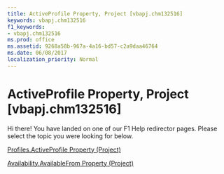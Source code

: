 ```yaml
---
title: ActiveProfile Property, Project [vbapj.chm132516]
keywords: vbapj.chm132516
f1_keywords:
- vbapj.chm132516
ms.prod: office
ms.assetid: 9268a58b-967a-4a16-bd57-c2a9daa46764
ms.date: 06/08/2017
localization_priority: Normal
---
```



# ActiveProfile Property, Project [vbapj.chm132516]

Hi there! You have landed on one of our F1 Help redirector pages. Please select the topic you were looking for below.

[Profiles.ActiveProfile Property (Project)](http://msdn.microsoft.com/library/ae35bf36-f49c-358c-6ea3-db2968665f7f%28Office.15%29.aspx)

[Availability.AvailableFrom Property (Project)](http://msdn.microsoft.com/library/114a1c41-8866-f479-ef08-e099cf7a9968%28Office.15%29.aspx)


